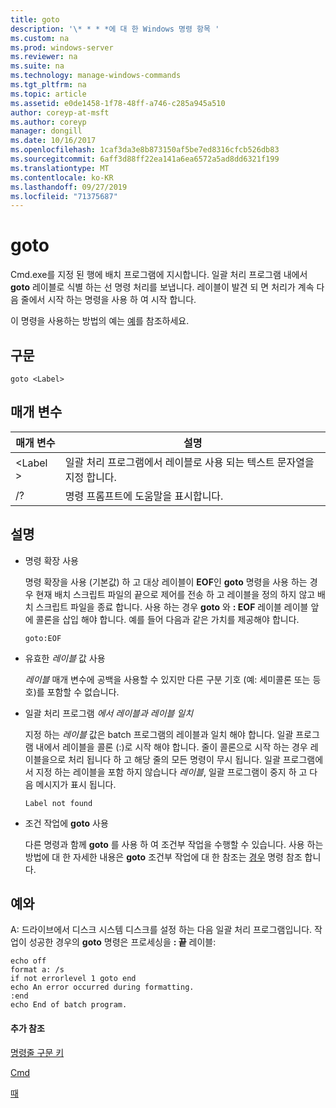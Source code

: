 ```yaml
---
title: goto
description: '\* * * *에 대 한 Windows 명령 항목 '
ms.custom: na
ms.prod: windows-server
ms.reviewer: na
ms.suite: na
ms.technology: manage-windows-commands
ms.tgt_pltfrm: na
ms.topic: article
ms.assetid: e0de1458-1f78-48ff-a746-c285a945a510
author: coreyp-at-msft
ms.author: coreyp
manager: dongill
ms.date: 10/16/2017
ms.openlocfilehash: 1caf3da3e8b873150af5be7ed8316cfcb526db83
ms.sourcegitcommit: 6aff3d88ff22ea141a6ea6572a5ad8dd6321f199
ms.translationtype: MT
ms.contentlocale: ko-KR
ms.lasthandoff: 09/27/2019
ms.locfileid: "71375687"
---
```

# <a name="goto"></a>goto



Cmd.exe를 지정 된 행에 배치 프로그램에 지시합니다. 일괄 처리 프로그램 내에서 **goto** 레이블로 식별 하는 선 명령 처리를 보냅니다. 레이블이 발견 되 면 처리가 계속 다음 줄에서 시작 하는 명령을 사용 하 여 시작 합니다.

이 명령을 사용하는 방법의 예는 [예](#BKMK_examples)를 참조하세요.

## <a name="syntax"></a>구문

```
goto <Label> 
```

## <a name="parameters"></a>매개 변수

|매개 변수|설명|
|---------|-----------|
|\<Label >|일괄 처리 프로그램에서 레이블로 사용 되는 텍스트 문자열을 지정 합니다.|
|/?|명령 프롬프트에 도움말을 표시합니다.|

## <a name="remarks"></a>설명

-   명령 확장 사용

    명령 확장을 사용 (기본값) 하 고 대상 레이블이 **EOF**인 **goto** 명령을 사용 하는 경우 현재 배치 스크립트 파일의 끝으로 제어를 전송 하 고 레이블을 정의 하지 않고 배치 스크립트 파일을 종료 합니다. 사용 하는 경우 **goto** 와 **: EOF** 레이블 레이블 앞에 콜론을 삽입 해야 합니다. 예를 들어 다음과 같은 가치를 제공해야 합니다.  
    ```
    goto:EOF
    ```  
-   유효한 *레이블* 값 사용

    *레이블* 매개 변수에 공백을 사용할 수 있지만 다른 구분 기호 (예: 세미콜론 또는 등호)를 포함할 수 없습니다.
-   일괄 처리 프로그램 *에서 레이블과 레이블 일치*

    지정 하는 *레이블* 값은 batch 프로그램의 레이블과 일치 해야 합니다. 일괄 프로그램 내에서 레이블을 콜론 (:)로 시작 해야 합니다. 줄이 콜론으로 시작 하는 경우 레이블을으로 처리 됩니다 하 고 해당 줄의 모든 명령이 무시 됩니다. 일괄 프로그램에서 지정 하는 레이블을 포함 하지 않습니다 *레이블*, 일괄 프로그램이 중지 하 고 다음 메시지가 표시 됩니다.  
    ```
    Label not found
    ```  
-   조건 작업에 **goto** 사용

    다른 명령과 함께 **goto** 를 사용 하 여 조건부 작업을 수행할 수 있습니다. 사용 하는 방법에 대 한 자세한 내용은 **goto** 조건부 작업에 대 한 참조는 [경우](if.md) 명령 참조 합니다.

## <a name="BKMK_examples"></a>예와

A: 드라이브에서 디스크 시스템 디스크를 설정 하는 다음 일괄 처리 프로그램입니다. 작업이 성공한 경우의 **goto** 명령은 프로세싱을 **: 끝** 레이블:
```
echo off
format a: /s
if not errorlevel 1 goto end
echo An error occurred during formatting.
:end
echo End of batch program. 
```

#### <a name="additional-references"></a>추가 참조

[명령줄 구문 키](command-line-syntax-key.md)

[Cmd](cmd.md)

[때](if.md)